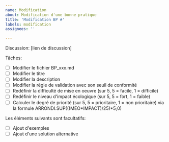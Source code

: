 ```yaml
---
name: Modification
about: Modification d'une bonne pratique
title: 'Modification BP #'
labels: modification
assignees: ''

---
```


Discussion: [lien de discussion]

Tâches:

- [ ] Modifier le fichier BP_xxx.md 
- [ ] Modifier le titre
- [ ] Modifier la description
- [ ] Modifier la règle de validation avec son seuil de conformité
- [ ] Redéfinir la difficulté de mise en oeuvre (sur 5, 5 = facile, 1 = difficile)
- [ ] Redéfinir le niveau d'impact écologique (sur 5, 5 = fort, 1 = faible)
- [ ] Calculer le degré de priorité (sur 5, 5 = prioritaire, 1 = non prioritaire) via la formule ARRONDI.SUP(((MEO*IMPACT)/25)*5;0)

Les éléments suivants sont facultatifs:

- [ ] Ajout d'exemples
- [ ] Ajout d'une solution alternative
